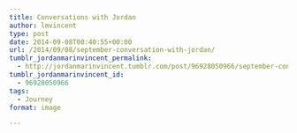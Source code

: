 ```yaml
---
title: Conversations with Jordan
author: lmvincent
type: post
date: 2014-09-08T00:40:55+00:00
url: /2014/09/08/september-conversation-with-jordan/
tumblr_jordanmarinvincent_permalink:
  - http://jordanmarinvincent.tumblr.com/post/96928050966/september-conversation-with-jordan
tumblr_jordanmarinvincent_id:
  - 96928050966
tags:
  - Journey
format: image

---
```


